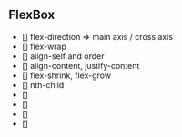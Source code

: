 ## FlexBox
- [] flex-direction => main axis / cross axis
- [] flex-wrap
- [] align-self and order
- [] align-content, justify-content
- [] flex-shrink, flex-grow
- [] nth-child
- []
- []
- []
- []